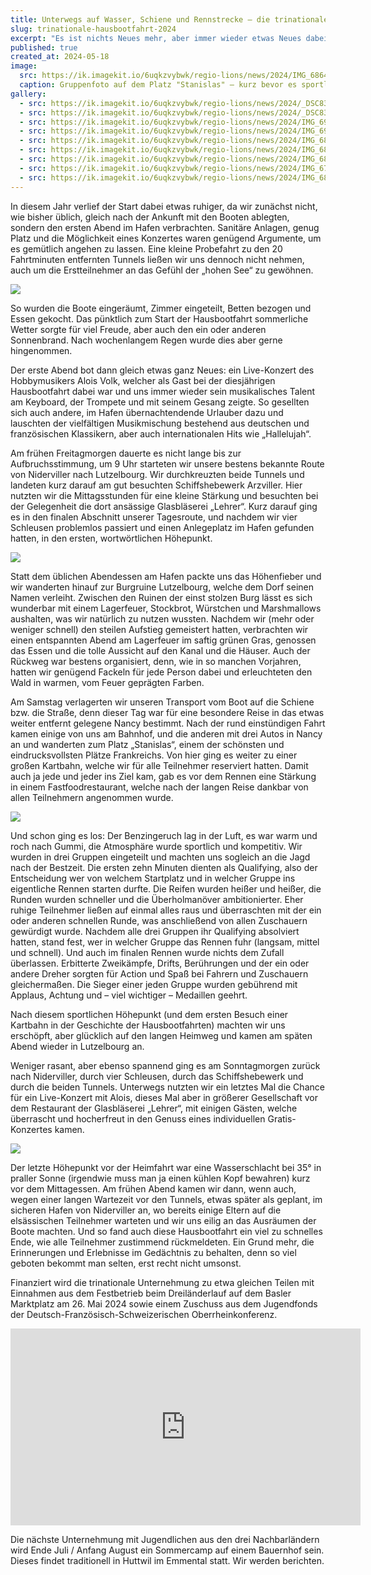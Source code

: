 ```yaml
---
title: Unterwegs auf Wasser, Schiene und Rennstrecke – die trinationale Hausbootfahrt 2024
slug: trinationale-hausbootfahrt-2024
excerpt: "Es ist nichts Neues mehr, aber immer wieder etwas Neues dabei: die trinationale Hausbootfahrt mit Jugendlichen aus dem Elsass, der Schweiz und Deutschland. Auch in diesem Jahr startete die fast 30 Personen umfassende Gruppe am frühen Donnerstagmorgen – dem verlängerten Wochenende zu Christi Himmelfahrt – in Richtung Frankreich, wo bereits drei große Hausboote auf deren Bezug warteten. Es sollten vier aufregende Tage folgen."
published: true
created_at: 2024-05-18
image:
  src: https://ik.imagekit.io/6uqkzvybwk/regio-lions/news/2024/IMG_6864.JPEG?updatedAt=1716026895266
  caption: Gruppenfoto auf dem Platz "Stanislas" – kurz bevor es sportlich ambitioniert zur Kartbahn ging.
gallery:
  - src: https://ik.imagekit.io/6uqkzvybwk/regio-lions/news/2024/_DSC8342.jpg?updatedAt=1716026919270
  - src: https://ik.imagekit.io/6uqkzvybwk/regio-lions/news/2024/_DSC8371.jpg?updatedAt=1716026919040
  - src: https://ik.imagekit.io/6uqkzvybwk/regio-lions/news/2024/IMG_6962.JPEG?updatedAt=1716026895774
  - src: https://ik.imagekit.io/6uqkzvybwk/regio-lions/news/2024/IMG_6954.JPEG?updatedAt=1716026895647
  - src: https://ik.imagekit.io/6uqkzvybwk/regio-lions/news/2024/IMG_6816.JPEG?updatedAt=1716026895591
  - src: https://ik.imagekit.io/6uqkzvybwk/regio-lions/news/2024/IMG_6841.JPEG?updatedAt=1716026895149
  - src: https://ik.imagekit.io/6uqkzvybwk/regio-lions/news/2024/IMG_6813.JPEG?updatedAt=1716026895061
  - src: https://ik.imagekit.io/6uqkzvybwk/regio-lions/news/2024/IMG_6797.JPEG?updatedAt=1716026893756
  - src: https://ik.imagekit.io/6uqkzvybwk/regio-lions/news/2024/IMG_6884.JPEG?updatedAt=1716026893506
---
```


In diesem Jahr verlief der Start dabei etwas ruhiger, da wir zunächst nicht, wie bisher üblich, gleich nach der Ankunft mit den Booten ablegten, sondern den ersten Abend im Hafen verbrachten. Sanitäre Anlagen, genug Platz und die Möglichkeit eines Konzertes waren genügend Argumente, um es gemütlich angehen zu lassen. Eine kleine Probefahrt zu den 20 Fahrtminuten entfernten Tunnels ließen wir uns dennoch nicht nehmen, auch um die Erstteilnehmer an das Gefühl der „hohen See“ zu gewöhnen.

![](https://ik.imagekit.io/6uqkzvybwk/regio-lions/news/2024/IMG_6948.JPEG?updatedAt=1716026894824)

So wurden die Boote eingeräumt, Zimmer eingeteilt, Betten bezogen und Essen gekocht. Das pünktlich zum Start der Hausbootfahrt sommerliche Wetter sorgte für viel Freude, aber auch den ein oder anderen Sonnenbrand. Nach wochenlangem Regen wurde dies aber gerne hingenommen.

Der erste Abend bot dann gleich etwas ganz Neues: ein Live-Konzert des Hobbymusikers Alois Volk, welcher als Gast bei der diesjährigen Hausbootfahrt dabei war und uns immer wieder sein musikalisches Talent am Keyboard, der Trompete und mit seinem Gesang zeigte. So gesellten sich auch andere, im Hafen übernachtendende Urlauber dazu und lauschten der vielfältigen Musikmischung bestehend aus deutschen und französischen Klassikern, aber auch internationalen Hits wie „Hallelujah“.

Am frühen Freitagmorgen dauerte es nicht lange bis zur Aufbruchsstimmung, um 9 Uhr starteten wir unsere bestens bekannte Route von Niderviller nach Lutzelbourg. Wir durchkreuzten beide Tunnels und landeten kurz darauf am gut besuchten Schiffshebewerk Arzviller. Hier nutzten wir die Mittagsstunden für eine kleine Stärkung und besuchten bei der Gelegenheit die dort ansässige Glasbläserei „Lehrer“. Kurz darauf ging es in den finalen Abschnitt unserer Tagesroute, und nachdem wir vier Schleusen problemlos passiert und einen Anlegeplatz im Hafen gefunden hatten, in den ersten, wortwörtlichen Höhepunkt.

![](https://ik.imagekit.io/6uqkzvybwk/regio-lions/news/2024/IMG_6831.JPEG?updatedAt=1716026895385)

Statt dem üblichen Abendessen am Hafen packte uns das Höhenfieber und wir wanderten hinauf zur Burgruine Lutzelbourg, welche dem Dorf seinen Namen verleiht. Zwischen den Ruinen der einst stolzen Burg lässt es sich wunderbar mit einem Lagerfeuer, Stockbrot, Würstchen und Marshmallows aushalten, was wir natürlich zu nutzen wussten. Nachdem wir (mehr oder weniger schnell) den steilen Aufstieg gemeistert hatten, verbrachten wir einen entspannten Abend am Lagerfeuer im saftig grünen Gras, genossen das Essen und die tolle Aussicht auf den Kanal und die Häuser. Auch der Rückweg war bestens organisiert, denn, wie in so manchen Vorjahren, hatten wir genügend Fackeln für jede Person dabei und erleuchteten den Wald in warmen, vom Feuer geprägten Farben.

Am Samstag verlagerten wir unseren Transport vom Boot auf die Schiene bzw. die Straße, denn dieser Tag war für eine besondere Reise in das etwas weiter entfernt gelegene Nancy bestimmt. Nach der rund einstündigen Fahrt kamen einige von uns am Bahnhof, und die anderen mit drei Autos in Nancy an und wanderten zum Platz „Stanislas“, einem der schönsten und eindrucksvollsten Plätze Frankreichs. Von hier ging es weiter zu einer großen Kartbahn, welche wir für alle Teilnehmer reserviert hatten. Damit auch ja jede und jeder ins Ziel kam, gab es vor dem Rennen eine Stärkung in einem Fastfoodrestaurant, welche nach der langen Reise dankbar von allen Teilnehmern angenommen wurde.

![](https://ik.imagekit.io/6uqkzvybwk/regio-lions/news/2024/IMG_6880.JPEG?updatedAt=1716026893347)

Und schon ging es los: Der Benzingeruch lag in der Luft, es war warm und roch nach Gummi, die Atmosphäre wurde sportlich und kompetitiv. Wir wurden in drei Gruppen eingeteilt und machten uns sogleich an die Jagd nach der Bestzeit.
Die ersten zehn Minuten dienten als Qualifying, also der Entscheidung wer von welchem Startplatz und in welcher Gruppe ins eigentliche Rennen starten durfte.
Die Reifen wurden heißer und heißer, die Runden wurden schneller und die Überholmanöver ambitionierter. Eher ruhige Teilnehmer ließen auf einmal alles raus und überraschten mit der ein oder anderen schnellen Runde, was anschließend von allen Zuschauern gewürdigt wurde.
Nachdem alle drei Gruppen ihr Qualifying absolviert hatten, stand fest, wer in welcher Gruppe das Rennen fuhr (langsam, mittel und schnell). Und auch im finalen Rennen wurde nichts dem Zufall überlassen. Erbitterte Zweikämpfe, Drifts, Berührungen und der ein oder andere Dreher sorgten für Action und Spaß bei Fahrern und Zuschauern gleichermaßen. Die Sieger einer jeden Gruppe wurden gebührend mit Applaus, Achtung und – viel wichtiger – Medaillen geehrt.

Nach diesem sportlichen Höhepunkt (und dem ersten Besuch einer Kartbahn in der Geschichte der Hausbootfahrten) machten wir uns erschöpft, aber glücklich auf den langen Heimweg und kamen am späten Abend wieder in Lutzelbourg an.

Weniger rasant, aber ebenso spannend ging es am Sonntagmorgen zurück nach Niderviller, durch vier Schleusen, durch das Schiffshebewerk und durch die beiden Tunnels. Unterwegs nutzten wir ein letztes Mal die Chance für ein Live-Konzert mit Alois, dieses Mal aber in größerer Gesellschaft vor dem Restaurant der Glasbläserei „Lehrer“, mit einigen Gästen, welche überrascht und hocherfreut in den Genuss eines individuellen Gratis-Konzertes kamen.

![](https://ik.imagekit.io/6uqkzvybwk/regio-lions/news/2024/_DSC8428.jpg?updatedAt=1716026919233)

Der letzte Höhepunkt vor der Heimfahrt war eine Wasserschlacht bei 35° in praller Sonne (irgendwie muss man ja einen kühlen Kopf bewahren) kurz vor dem Mittagessen. Am frühen Abend kamen wir dann, wenn auch, wegen einer langen Wartezeit vor den Tunnels, etwas später als geplant, im sicheren Hafen von Niderviller an, wo bereits einige Eltern auf die elsässischen Teilnehmer warteten und wir uns eilig an das Ausräumen der Boote machten. Und so fand auch diese Hausbootfahrt ein viel zu schnelles Ende, wie alle Teilnehmer zustimmend rückmeldeten. Ein Grund mehr, die Erinnerungen und Erlebnisse im Gedächtnis zu behalten, denn so viel geboten bekommt man selten, erst recht nicht umsonst.

Finanziert wird die trinationale Unternehmung zu etwa gleichen Teilen mit Einnahmen aus dem Festbetrieb beim Dreiländerlauf auf dem Basler Marktplatz am 26. Mai 2024 sowie einem Zuschuss aus dem Jugendfonds der Deutsch-Französisch-Schweizerischen Oberrheinkonferenz.

<iframe width="560" height="315" src="https://www.youtube-nocookie.com/embed/pON1bhcQecw?si=udRMbwwCdTv4Um3b" title="YouTube video player" frameborder="0" allow="accelerometer; autoplay; clipboard-write; encrypted-media; gyroscope; picture-in-picture; web-share" allowfullscreen></iframe>

Die nächste Unternehmung mit Jugendlichen aus den drei Nachbarländern wird Ende Juli / Anfang August ein Sommercamp auf einem Bauernhof sein. Dieses findet traditionell in Huttwil im Emmental statt. Wir werden berichten.
